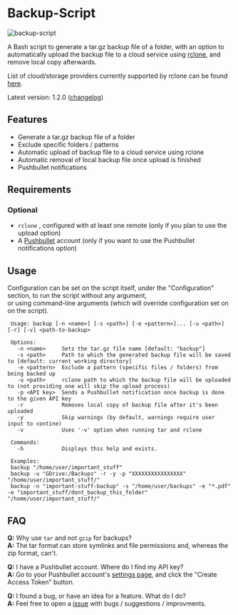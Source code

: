 # Backup-Script

![backup-script](https://user-images.githubusercontent.com/8832013/84669169-3bce8200-af2d-11ea-850c-d40e2521e6d5.png)

A Bash script to generate a tar.gz backup file of a folder, with an option to automatically upload the backup file to a cloud service using [rclone](https://github.com/rclone/rclone), and remove local copy afterwards.

List of cloud/storage providers currently supported by rclone can be found [here](https://github.com/rclone/rclone#storage-providers).

Latest version: 1.2.0 ([changelog](https://github.com/MichaelYochpaz/Backup-Script/blob/master/changelog.md))
## Features
* Generate a tar.gz backup file of a folder
* Exclude specific folders / patterns
* Automatic upload of backup file to a cloud service using rclone
* Automatic removal of local backup file once upload is finished
* Pushbullet notifications  



##  Requirements
### Optional
* `rclone` , configured with at least one remote (only if you plan to use the upload option)
* A [Pushbullet](https://www.pushbullet.com/) account (only if you want to use the Pushbullet notifications option)

## Usage
Configuration can be set on the script itself, under the "Configuration" section, to run the script without any argument,  
or using command-line arguments (which will override configuration set on on the script).
```
 Usage: backup [-n <name>] [-s <path>] [-e <pattern>]... [-u <path>] [-r] [-v] <path-to-backup>

 Options:
   -n <name>     Sets the tar.gz file name [default: "backup"]
   -s <path>     Path to which the generated backup file will be saved to [default: current working directory]
   -e <pattern>  Exclude a pattern (specific files / folders) from being backed up
   -u <path>     rclone path to which the backup file will be uploaded to (not providing one will skip the upload process)
   -p <API key>  Sends a Pushbullet notification once backup is done to the given API key
   -r            Removes local copy of backup file after it's been uploaded
   -y            Skip warnings (by default, warnings require user input to contine)
   -v            Uses '-v' option when running tar and rclone

 Commands:
   -h            Displays this help and exists.

 Examples:
 backup "/home/user/important_stuff"
 backup -u "GDrive:/Backups" -r -y -p "XXXXXXXXXXXXXXXX" "/home/user/important_stuff/" 
 backup -n "important-stuff-backup" -s "/home/user/backups" -e "*.pdf" -e "important_stuff/dont_backup_this_folder" "/home/user/important_stuff/"
```

## FAQ
**Q:** Why use `tar` and not `gzip` for backups?  
**A:** The tar format can store symlinks and file permissions and, whereas the zip format, can't.

**Q:** I have a Pushbullet account. Where do I find my API key?  
**A:** Go to your Pushbullet account's [settings page](https://www.pushbullet.com/#settings/account), and click the "Create Access Token" button.

**Q:** I found a bug, or have an idea for a feature. What do I do?  
**A:** Feel free to open a [issue](https://github.com/MichaelYochpaz/Backup-Script/issues) with bugs / suggestions / improvments.

